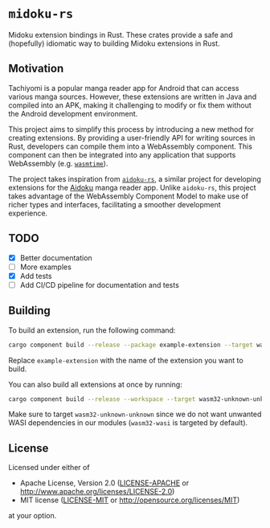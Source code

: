 # `midoku-rs`

Midoku extension bindings in Rust. These crates provide a safe and (hopefully)
idiomatic way to building Midoku extensions in Rust.

## Motivation

Tachiyomi is a popular manga reader app for Android that can access various
manga sources. However, these extensions are written in Java and compiled into
an APK, making it challenging to modify or fix them without the Android
development environment.

This project aims to simplify this process by introducing a new method for
creating extensions. By providing a user-friendly API for writing sources in
Rust, developers can compile them into a WebAssembly component. This component
can then be integrated into any application that supports WebAssembly
(e.g. [`wasmtime`][wasmtime]).

The project takes inspiration from [`aidoku-rs`][aidoku-rs], a similar project
for developing extensions for the [Aidoku][aidoku] manga reader app.
Unlike `aidoku-rs`, this project takes advantage of the WebAssembly Component
Model to make use of richer types and interfaces, facilitating a smoother
development experience.

[wasmtime]: https://wasmtime.dev
[aidoku-rs]: https://github.com/Aidoku/aidoku-rs
[aidoku]: https://github.com/Aidoku/Aidoku

## TODO

- [x] Better documentation
- [ ] More examples
- [x] Add tests
- [ ] Add CI/CD pipeline for documentation and tests

## Building

To build an extension, run the following command:

```sh
cargo component build --release --package example-extension --target wasm32-unknown-unknown
```

Replace `example-extension` with the name of the extension you want to build.

You can also build all extensions at once by running:

```sh
cargo component build --release --workspace --target wasm32-unknown-unknown
```

Make sure to target `wasm32-unknown-unknown` since we do not want unwanted
WASI dependencies in our modules (`wasm32-wasi` is targeted by default).

## License

Licensed under either of

- Apache License, Version 2.0 ([LICENSE-APACHE](LICENSE-APACHE) or http://www.apache.org/licenses/LICENSE-2.0)
- MIT license ([LICENSE-MIT](LICENSE-MIT) or http://opensource.org/licenses/MIT)

at your option.

